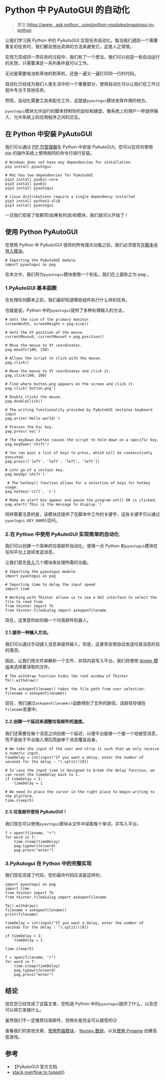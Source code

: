 # Python 中 PyAutoGUI 的自动化

> 原文:[https://www . ask python . com/python-modules/pyautogui-in-python](https://www.askpython.com/python-modules/pyautogui-in-python)

让我们学习用 Python 中的 PyAutoGUI 实现任务自动化。每当我们遇到一个需要重复的任务时，我们都会想出具体的方法来避免它。这是人之常情。

在努力完成同一项任务的过程中，我们有了一个想法，我们可以创造一些自动运行的东西，只需要满足一系列条件就可以工作。

无论是需要电池和草地的割草机，还是一遍又一遍打印同一行的代码。

自动化已经成为我们人类生活中的一个重要部分，使用自动化可以让我们在工作过程中专注于其他任务。

然而，自动化需要工具来配合工作，这就是`pyautogui`模块发挥作用的地方。

`pyautogui`模块允许运行的脚本控制你的鼠标和键盘，像系统上的用户一样提供输入，允许系统上的应用程序之间的交互。

## 在 Python 中安装 PyAutoGUI

我们可以通过 [PIP 包管理器](https://www.askpython.com/python-modules/python-pip)在 Python 中安装 PyAutoGUI。您可以在任何使用 pip 的操作系统上使用相同的命令行进行安装。

```
# Windows does not have any dependencies for installation
pip install pyautogui

# Mac has two dependencies for PyAutoGUI
pip3 install pyobjc-core
pip3 install pyobjc
pip3 install pyautogui

# Linux distributions require a single dependency installed
pip3 install python3-xlib
pip3 install pyautogui

```

一旦我们安装了依赖项(如果有的话)和模块，我们就可以开始了！

## 使用 Python PyAutoGUI

在使用 Python 中 PyAutoGUI 提供的所有强大功能之前，我们必须首先[在脚本中导入模块](https://www.askpython.com/python/python-import-statement)。

```
# Importing the PyAutoGUI module
import pyautogui as pag

```

在本文中，我们将为`pyautogui`模块使用一个别名，我们在上面称之为 *pag* 。

### 1.PyAutoGUI 基本函数

在处理任何脚本之前，我们最好知道哪些组件执行什么样的任务。

也就是说，Python 中的`pyautogui`提供了多种处理输入的方法，

```
# Gets the size of the primary monitor.
screenWidth, screenHeight = pag.size() 

# Gets the XY position of the mouse.
currentMouseX, currentMouseY = pag.position() 

# Move the mouse to XY coordinates.
pag.moveTo(100, 150)

# Allows the script to click with the mouse.
pag.click()

# Move the mouse to XY coordinates and click it.
pag.click(100, 200)

# Find where button.png appears on the screen and click it.
pag.click('button.png') 

# Double clicks the mouse.
pag.doubleClick()

# The writing functionality provided by PyAutoGUI imitates keyboard input
pag.write('Hello world!')

# Presses the Esc key.
pag.press('esc')

# The keyDown button causes the script to hold down on a specific key.
pag.keyDown('shift')

# You can pass a list of keys to press, which will be consecutively executed.
pag.press(['left', 'left', 'left', 'left'])

# Lets go of a certain key.
pag.keyUp('shift')

 # The hotkey() function allows for a selection of keys for hotkey usage.
pag.hotkey('ctrl', 'c')

# Make an alert box appear and pause the program until OK is clicked.
pag.alert('This is the message to display.')

```

同样需要注意的是，该模块还提供了在脚本中工作的关键字，这些关键字可以通过`pyautogui.KEY_NAMES`访问。

### 2.在 Python 中使用 PyAutoGUI 实现简单的自动化

我们可以创建一个简单的垃圾邮件自动化，使用一点 Python 和`pyautogui`模块在任何平台上连续发送消息。

让我们首先[导入](https://www.askpython.com/python/python-import-statement)几个模块来处理所需的功能。

```
# Importing the pyautogui module
import pyautogui as pag

# Importing time to delay the input speed
import time

# Working with Tkinter allows us to use a GUI interface to select the file to read from
from tkinter import Tk
from tkinter.filedialog import askopenfilename

```

现在，这里是你如何做一个垃圾邮件机器人。

#### 2.1.提供一种输入方法。

我们可以通过手动键入消息来提供输入，但是，这甚至会使自动发送垃圾消息的目的落空。

因此，让我们用文件来解析一个文件，并将内容写入平台。我们将使用 [tkinter 模块](https://www.askpython.com/python/tkinter-gui-widgets)来选择要读取的文件。

```
# The withdraw function hides the root window of Tkinter
Tk().withdraw()

# The askopenfilename() takes the file path from user selection.
filename = askopenfilename()

```

现在，我们通过`askopenfilename()`函数得到了文件的路径。该路径存储在`filename`变量中。

#### 2.2.创建一个延迟来调整垃圾邮件的速度。

我们还需要在每个消息之间创建一个延迟，以便平台能够一个接一个地接受消息，而不是由于平台输入滞后而由单个消息覆盖自身。

```
# We take the input of the user and strip it such that we only receive a numeric input.
timeDelay = int(input("If you want a delay, enter the number of seconds for the delay : ").split()[0])

# In case the input time is designed to break the delay function, we can reset the timeDelay back to 1.
if timeDelay < 1:
    timeDelay = 1

# We need to place the cursor in the right place to begin writing to the platform.
time.sleep(5)

```

#### 2.3.垃圾邮件使用 PyAutoGUI！

我们现在可以使用`pyautogui`模块从文件中读取每个单词，并写入平台。

```
f = open(filename, "r")
for word in f:
    time.sleep(timeDelay)
    pag.typewrite(word)
    pag.press("enter")

```

### 3.PyAutogui 在 Python 中的完整实现

我们现在完成了代码，您的最终代码应该是这样的，

```
import pyautogui as pag
import time
from tkinter import Tk
from tkinter.filedialog import askopenfilename

Tk().withdraw()
filename = askopenfilename()
print(filename)

timeDelay = int(input("If you want a delay, enter the number of seconds for the delay : ").split()[0])

if timeDelay < 1:
    timeDelay = 1

time.sleep(5)

f = open(filename, "r")
for word in f:
    time.sleep(timeDelay)
    pag.typewrite(word)
    pag.press("enter")

```

## 结论

现在您已经完成了这篇文章，您知道 Python 中的`pyautogui`提供了什么，以及您可以用它来做什么。

虽然我们不一定推荐垃圾邮件，但修补是完全可以接受的😉

查看我们的其他文章，[使用熊猫模块](https://www.askpython.com/python-modules/pandas/python-pandas-module-tutorial)， [Numpy 数组](https://www.askpython.com/python-modules/numpy/python-numpy-arrays)，以及[使用 Pygame](https://www.askpython.com/python/examples/pygame-graphical-hi-lo-game) 创建高低游戏。

## 参考

*   【PyAutoGUI 官方文档
*   [stack overflow to typeet()](https://stackoverflow.com/questions/51476348/unable-to-pass-variable-in-typewrite-function-in-python)